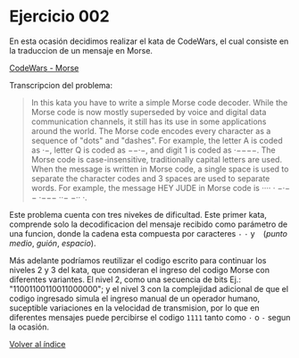 # Ejercicio 002
En esta ocasión decidimos realizar el kata de CodeWars, el cual consiste en la traduccion de un mensaje en Morse.

[CodeWars - Morse](https://www.codewars.com/kata/54b724efac3d5402db00065e)

Transcripcion del problema:
>In this kata you have to write a simple Morse code decoder. While the Morse code is now mostly superseded by voice and digital data communication channels, it still has its use in some applications around the world.
The Morse code encodes every character as a sequence of "dots" and "dashes". For example, the letter A is coded as ·−, letter Q is coded as −−·−, and digit 1 is coded as ·−−−−. The Morse code is case-insensitive, traditionally capital letters are used. When the message is written in Morse code, a single space is used to separate the character codes and 3 spaces are used to separate words. For example, the message HEY JUDE in Morse code is ···· · −·−−   ·−−− ··− −·· ·.

Este problema cuenta con tres nivekes de dificultad. Este primer kata, comprende solo la decodificacion del mensaje recibido como parámetro de una funcion, donde la cadena esta compuesta por caracteres `-` `·` y ` ` (*punto medio*, *guión*, *espacio*). 

Más adelante podríamos reutilizar el codigo escrito para  continuar los niveles 2 y 3 del kata, que consideran el ingreso del codigo Morse con diferentes variantes. El nivel 2, como una secuencia de bits Ej.: "11001100110011000000"; y el nivel 3 con la complejidad adicional de que el codigo ingresado simula el ingreso manual de un operador humano, suceptible variaciones en la velocidad de transmision, por lo que en diferentes mensajes puede percibirse el codigo `1111` tanto como `·` o `-` segun la ocasión.


[Volver al índice](../README.md)
